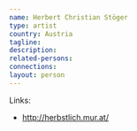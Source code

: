 ```yaml
---
name: Herbert Christian Stöger
type: artist
country: Austria
tagline:
description:
related-persons:
connections:
layout: person
---
```

Links:
* <http://herbstlich.mur.at/>
